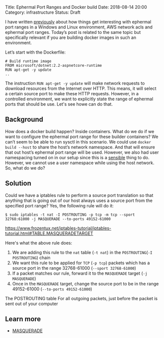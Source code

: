 Title: Ephermal Port Ranges and Docker build
Date: 2018-08-14 20:00
Category: infrastructure
Status: Draft

I have written [previously](https://echorand.me/aws-network-acls-and-ephermal-port-ranges.html) about how things get interesting with ephermal port ranges in a Windows  and Linux environment, AWS network acls and ephermal port ranges. Today’s post is related to the same topic but specifically relevant if you are building docker images in such an environment.

Let’s start with the Dockerfile:

```
# Build runtime image
FROM microsoft/dotnet:2.2-aspnetcore-runtime
RUN apt-get -y update
..
```

The instruction `RUN apt-get -y update`  will make network requests to download resources from the Internet over HTTP. This means, it will select a certain source port to make these HTTP requests. However, in a controlled environment, we want to explicitly state the range of ephermal ports that should be use. Let's see howe can do that.

## Background

How does a docker build happen? Inside containers. What do we do if we want to configure the ephermal port range for these builder containers? We can’t seem to be able to run sysctl in this scenario. We could use `docker build --host` to share the host’s network namespace. And that will ensure that out host’s ephermal port range will be used. However, we also had user namespacing turned on in our setup since this is a [sensible](https://echorand.me/docker-userns-remap-and-system-users-on-linux.html) thing to do. However, we cannot use a user namespace while using the host network. So, what do we do?


## Solution

Could we have a iptables rule to perform a source port translation so that anything that is going out of our host always uses a source port from the specified port range? Yes, the following rule will do it:

```
$ sudo iptables -t nat -I POSTROUTING -p tcp -m tcp --sport 32768:61000 -j MASQUERADE --to-ports 49152-61000
```

https://www.frozentux.net/iptables-tutorial/iptables-tutorial.html#TABLE.MASQUERADETARGET

Here's what the above rule does:

1. We are adding this rule to the `nat` table (`-t nat`) in the `POSTROUTING`(`-I POSTROUTING`) chain
2. We want this rule to be applied for `TCP` (`-p tcp`) packets which has a source port in the range 32768-61000 (`--sport 32768-61000`)
3. If a packet matches our rule, forward it to the `MASQUERADE` target (`-j MASQUERADE`)
4. Once in the `MASQUERADE` target, change the source port to be in the range 49152-61000 (`--to-ports 49152-61000`)


The POSTROUTING table For all outgoing packets, just before the packet is sent out of your computer

## Learn more

- [MASQUERADE](https://www.frozentux.net/iptables-tutorial/iptables-tutorial.html#MASQUERADETARGET)

